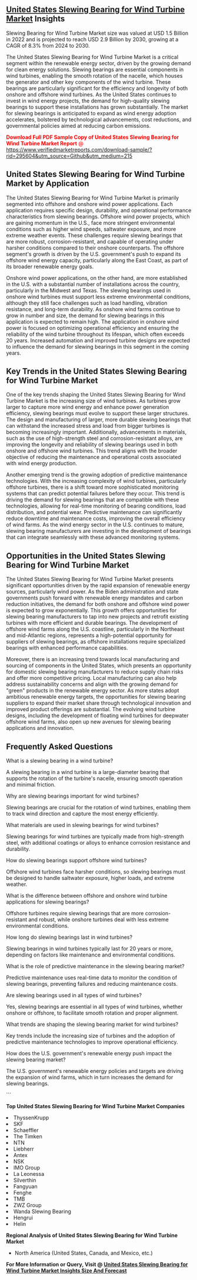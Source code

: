 <h2><a href="https://www.verifiedmarketreports.com/download-sample/?rid=295604&amp;utm_source=Github&amp;utm_medium=215" target="_blank">United States Slewing Bearing for Wind Turbine Market</a> Insights</h2><p>Slewing Bearing for Wind Turbine Market size was valued at USD 1.5 Billion in 2022 and is projected to reach USD 2.9 Billion by 2030, growing at a CAGR of 8.3% from 2024 to 2030.</p><p> <p>The United States Slewing Bearing for Wind Turbine Market is a critical segment within the renewable energy sector, driven by the growing demand for clean energy solutions. Slewing bearings are essential components in wind turbines, enabling the smooth rotation of the nacelle, which houses the generator and other key components of the wind turbine. These bearings are particularly significant for the efficiency and longevity of both onshore and offshore wind turbines. As the United States continues to invest in wind energy projects, the demand for high-quality slewing bearings to support these installations has grown substantially. The market for slewing bearings is anticipated to expand as wind energy adoption accelerates, bolstered by technological advancements, cost reductions, and governmental policies aimed at reducing carbon emissions. <p><span class=""><span style="color: #ff0000;"><strong>Download Full PDF Sample Copy of United States Slewing Bearing for Wind Turbine Market Report</strong> @ </span><a href="https://www.verifiedmarketreports.com/download-sample/?rid=295604&amp;utm_source=Github&amp;utm_medium=215" target="_blank">https://www.verifiedmarketreports.com/download-sample/?rid=295604&amp;utm_source=Github&amp;utm_medium=215</a></span></p></p> <h2>United States Slewing Bearing for Wind Turbine Market by Application</h2> <p>The United States Slewing Bearing for Wind Turbine Market is primarily segmented into offshore and onshore wind power applications. Each application requires specific design, durability, and operational performance characteristics from slewing bearings. Offshore wind power projects, which are gaining momentum in the U.S., face more stringent environmental conditions such as higher wind speeds, saltwater exposure, and more extreme weather events. These challenges require slewing bearings that are more robust, corrosion-resistant, and capable of operating under harsher conditions compared to their onshore counterparts. The offshore segment's growth is driven by the U.S. government's push to expand its offshore wind energy capacity, particularly along the East Coast, as part of its broader renewable energy goals. <p>Onshore wind power applications, on the other hand, are more established in the U.S. with a substantial number of installations across the country, particularly in the Midwest and Texas. The slewing bearings used in onshore wind turbines must support less extreme environmental conditions, although they still face challenges such as load handling, vibration resistance, and long-term durability. As onshore wind farms continue to grow in number and size, the demand for slewing bearings in this application is expected to remain high. The application in onshore wind power is focused on optimizing operational efficiency and ensuring the reliability of the wind turbine throughout its lifespan, which often exceeds 20 years. Increased automation and improved turbine designs are expected to influence the demand for slewing bearings in this segment in the coming years.</p> <h2>Key Trends in the United States Slewing Bearing for Wind Turbine Market</h2> <p>One of the key trends shaping the United States Slewing Bearing for Wind Turbine Market is the increasing size of wind turbines. As turbines grow larger to capture more wind energy and enhance power generation efficiency, slewing bearings must evolve to support these larger structures. The design and manufacturing of larger, more durable slewing bearings that can withstand the increased stress and load from bigger turbines is becoming increasingly important. Additionally, advancements in materials, such as the use of high-strength steel and corrosion-resistant alloys, are improving the longevity and reliability of slewing bearings used in both onshore and offshore wind turbines. This trend aligns with the broader objective of reducing the maintenance and operational costs associated with wind energy production. <p>Another emerging trend is the growing adoption of predictive maintenance technologies. With the increasing complexity of wind turbines, particularly offshore turbines, there is a shift toward more sophisticated monitoring systems that can predict potential failures before they occur. This trend is driving the demand for slewing bearings that are compatible with these technologies, allowing for real-time monitoring of bearing conditions, load distribution, and potential wear. Predictive maintenance can significantly reduce downtime and maintenance costs, improving the overall efficiency of wind farms. As the wind energy sector in the U.S. continues to mature, slewing bearing manufacturers are investing in the development of bearings that can integrate seamlessly with these advanced monitoring systems.</p> <h2>Opportunities in the United States Slewing Bearing for Wind Turbine Market</h2> <p>The United States Slewing Bearing for Wind Turbine Market presents significant opportunities driven by the rapid expansion of renewable energy sources, particularly wind power. As the Biden administration and state governments push forward with renewable energy mandates and carbon reduction initiatives, the demand for both onshore and offshore wind power is expected to grow exponentially. This growth offers opportunities for slewing bearing manufacturers to tap into new projects and retrofit existing turbines with more efficient and durable bearings. The development of offshore wind farms along the U.S. coastline, particularly in the Northeast and mid-Atlantic regions, represents a high-potential opportunity for suppliers of slewing bearings, as offshore installations require specialized bearings with enhanced performance capabilities. <p>Moreover, there is an increasing trend towards local manufacturing and sourcing of components in the United States, which presents an opportunity for domestic slewing bearing manufacturers to reduce supply chain risks and offer more competitive pricing. Local manufacturing can also help address sustainability concerns and align with the growing demand for "green" products in the renewable energy sector. As more states adopt ambitious renewable energy targets, the opportunities for slewing bearing suppliers to expand their market share through technological innovation and improved product offerings are substantial. The evolving wind turbine designs, including the development of floating wind turbines for deepwater offshore wind farms, also open up new avenues for slewing bearing applications and innovation.</p> <h2>Frequently Asked Questions</h2> <p>What is a slewing bearing in a wind turbine?</p> <p>A slewing bearing in a wind turbine is a large-diameter bearing that supports the rotation of the turbine's nacelle, ensuring smooth operation and minimal friction.</p> <p>Why are slewing bearings important for wind turbines?</p> <p>Slewing bearings are crucial for the rotation of wind turbines, enabling them to track wind direction and capture the most energy efficiently.</p> <p>What materials are used in slewing bearings for wind turbines?</p> <p>Slewing bearings for wind turbines are typically made from high-strength steel, with additional coatings or alloys to enhance corrosion resistance and durability.</p> <p>How do slewing bearings support offshore wind turbines?</p> <p>Offshore wind turbines face harsher conditions, so slewing bearings must be designed to handle saltwater exposure, higher loads, and extreme weather.</p> <p>What is the difference between offshore and onshore wind turbine applications for slewing bearings?</p> <p>Offshore turbines require slewing bearings that are more corrosion-resistant and robust, while onshore turbines deal with less extreme environmental conditions.</p> <p>How long do slewing bearings last in wind turbines?</p> <p>Slewing bearings in wind turbines typically last for 20 years or more, depending on factors like maintenance and environmental conditions.</p> <p>What is the role of predictive maintenance in the slewing bearing market?</p> <p>Predictive maintenance uses real-time data to monitor the condition of slewing bearings, preventing failures and reducing maintenance costs.</p> <p>Are slewing bearings used in all types of wind turbines?</p> <p>Yes, slewing bearings are essential in all types of wind turbines, whether onshore or offshore, to facilitate smooth rotation and proper alignment.</p> <p>What trends are shaping the slewing bearing market for wind turbines?</p> <p>Key trends include the increasing size of turbines and the adoption of predictive maintenance technologies to improve operational efficiency.</p> <p>How does the U.S. government's renewable energy push impact the slewing bearing market?</p> <p>The U.S. government's renewable energy policies and targets are driving the expansion of wind farms, which in turn increases the demand for slewing bearings.</p> ```</p><p><strong>Top United States Slewing Bearing for Wind Turbine Market Companies</strong></p><div data-test-id=""><p><li>ThyssenKrupp</li><li> SKF</li><li> Schaeffler</li><li> The Timken</li><li> NTN</li><li> Liebherr</li><li> Antex</li><li> NSK</li><li> IMO Group</li><li> La Leonessa</li><li> Silverthin</li><li> Fangyuan</li><li> Fenghe</li><li> TMB</li><li> ZWZ Group</li><li> Wanda Slewing Bearing</li><li> Hengrui</li><li> Helin</li></p><div><strong>Regional Analysis of&nbsp;United States Slewing Bearing for Wind Turbine Market</strong></div><ul><li dir="ltr"><p dir="ltr">North America&nbsp;(United States, Canada, and Mexico, etc.)</p></li></ul><p><strong>For More Information or Query, Visit @&nbsp;</strong><strong><a href="https://www.verifiedmarketreports.com/product/slewing-bearing-for-wind-turbine-market/?utm_source=Github&amp;utm_medium=215" target="_blank">United States Slewing Bearing for Wind Turbine Market Insights Size And Forecast</a></strong></p></div>
